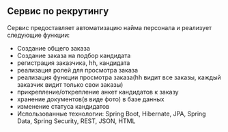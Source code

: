 ## Сервис по рекрутингу
Сервис предоставляет автоматизацию найма персонала и реализует следующие функции:


- Создание общего заказа
- Создание заказа на подбор кандидата
- регистрация заказчика, hh, кандидата
- реализация ролей для просмотра заказа
- реализация функции просмотра заказа(hh видит все заказы, каждый заказчик видит только свои заказы)
- прикрепление/открепление анкет кандидатов к заказу
- хранение документов(в виде фото) в базе данных
- изменение статуса кандидатов
- Использованные технологии:
  Spring Boot, Hibernate, JPA, Spring Data, Spring Security,
  REST, JSON, HTML



